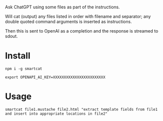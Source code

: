 Ask ChatGPT using some files as part of the instructions.

Will cat (output) any files listed in order with filename and separator; any double quoted command arguments is inserted as instructions.

Then this is sent to OpenAI as a completion and the response is streamed to sdout.

# Install

```shell
npm i -g smartcat

export OPENAPI_AI_KEY=XXXXXXXXXXXXXXXXXXXXXXXX
```

# Usage

```shell
smartcat file1.mustache file2.html "extract template fields from file1 and insert into appropriate locations in file2"
```
